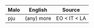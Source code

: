 Malo                    | English          | Source
----------------------- | ---------------- | --------------
pju                     | (any) more       | EO < IT < LA


